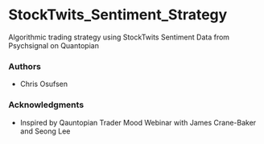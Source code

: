 # StockTwits_Sentiment_Strategy

Algorithmic trading strategy using StockTwits Sentiment Data from Psychsignal on Quantopian

### Authors

* Chris Osufsen 

### Acknowledgments
* Inspired by Qauntopian Trader Mood Webinar with James Crane-Baker and Seong Lee
